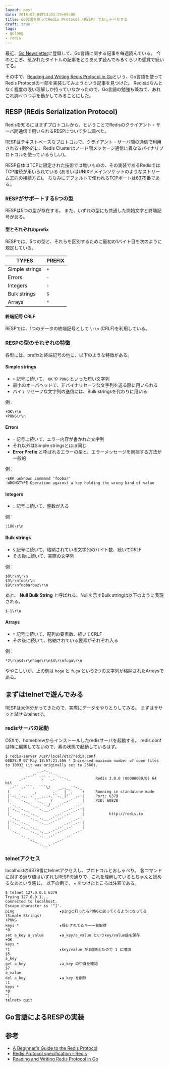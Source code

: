 ```yaml
---
layout: post
date: 2015-08-03T14:03:23+09:00
title: Go言語を使ってRedis Protocol (RESP) でおしゃべりする
draft: true
tags:
- golang
- redis
---
```

最近、[Go Newsletter](http://golangweekly.com/)に登録して、Go言語に関する記事を毎週読んでいる。
今のところ、惹かれたタイトルの記事をとりあえず読んでみるくらいの感覚で続いてる。

その中で、[Reading and Writing Redis Protocol in Go](http://www.redisgreen.net/blog/reading-and-writing-redis-protocol/)という、Go言語を使ってRedis Protocolの一部を実装してみようという記事を見つけた。
Redisはなんとなく程度の浅い理解しか持っていなかったので、Go言語の勉強も兼ねて、あれこれ調べつつ手を動かしてみることにした。

RESP (REdis Serialization Protocol)
---

Redisを知るにはまずプロトコルから、ということでRedisのクライアント・サーバ間通信で用いられるRESPについて少し調べた。

RESPはテキストベースなプロトコルで、クライアント・サーバ間の通信で利用される (例外的に、Redis Clusterはノード間メッセージ通信に異なるバイナリプロトコルを使っているらしい)。

RESP自体はTCPに限定された技術では無いものの、その実装であるRedisではTCP接続が用いられている (あるいはUNIXドメインソケットのようなストリーム志向の接続方式)。
ちなみにデフォルトで使われるTCPポートは6379番である。

### RESPがサポートする5つの型

RESPは5つの型が存在する。
また、いずれの型にも共通した開始文字と終端記号がある。

#### 型とそれぞれのprefix

RESPでは、5つの型と、それらを区別するために最初の1バイト目を次のように規定している。

TYPES          | PREFIX
---------------|-------
Simple strings | `+`
Errors         | `-`
Integers       | `:`
Bulk strings   | `$`
Arrays         | `*`

#### 終端記号 CRLF

RESPでは、1つのデータの終端記号として `\r\n` (CRLF)を利用している。

### RESPの型のそれぞれの特徴

各型には、prefixと終端記号の他に、以下のような特徴がある。

#### Simple strings

- `+` 記号に続いて、 `OK` や `PONG` といった短い文字列
- 最小のオーバヘッドで、非バイナリセーフな文字列を送る際に用いられる
- バイナリセーフな文字列の送信には、Bulk stringsを代わりに用いる

例：

```
+OK\r\n
+PONG\r\n
```

#### Errors

- `-` 記号に続いて、エラー内容が書かれた文字列
- それ以外はSimple stringsとほぼ同じ
- **Error Prefix** と呼ばれるエラーの型と、エラーメッセージを同梱する方法が一般的

例：

```
-ERR unknown command 'foobar'
-WRONGTYPE Operation against a key holding the wrong kind of value
```

#### Integers

- `:` 記号に続いて、整数が入る

例：

```
:100\r\n
```

#### Bulk strings

- `$` 記号に続いて、格納されている文字列のバイト数、続いてCRLF
- その後に続いて、実際の文字列

例：

```
$0\r\n\r\n
$3\r\nfoo\r\n
$9\r\nfoobarbaz\r\n
```

あと、 **Null Bulk String** と呼ばれる、Nullを示すBulk stringは以下のように表現される。

```
$-1\r\n
```

#### Arrays

- `*` 記号に続いて、配列の要素数、続いてCRLF
- その後に続いて、格納されている要素がそれぞれ入る

例：

```
*2\r\n$4\r\nhoge\r\n$4\r\nfuga\r\n
```

ややこしいが、上の例は `hoge` と `fuga` という2つの文字列が格納されたArraysである。

まずはtelnetで遊んでみる
---

RESPは大体分かってきたので、実際にデータをやりとりしてみる。
まずはササッと試せるtelnetで。

### redisサーバの起動

OSXで、homebrewからインストールしたredisサーバを起動する。
redis.confは特に編集してないので、素の状態で起動しているはず。

```
$ redis-server /usr/local/etc/redis.conf
60828:M 07 May 18:57:21.556 * Increased maximum number of open files to 10032 (it was originally set to 2560).
                _._
           _.-``__ ''-._
      _.-``    `.  `_.  ''-._           Redis 3.0.0 (00000000/0) 64 bit
  .-`` .-```.  ```\/    _.,_ ''-._
 (    '      ,       .-`  | `,    )     Running in standalone mode
 |`-._`-...-` __...-.``-._|'` _.-'|     Port: 6379
 |    `-._   `._    /     _.-'    |     PID: 60828
  `-._    `-._  `-./  _.-'    _.-'
 |`-._`-._    `-.__.-'    _.-'_.-'|
 |    `-._`-._        _.-'_.-'    |           http://redis.io
  `-._    `-._`-.__.-'_.-'    _.-'
 |`-._`-._    `-.__.-'    _.-'_.-'|
 |    `-._`-._        _.-'_.-'    |
  `-._    `-._`-.__.-'_.-'    _.-'
      `-._    `-.__.-'    _.-'
          `-._        _.-'
              `-.__.-'
```

### telnetアクセス

localhostの6379番にtelnetアクセスし、プロトコルとおしゃべり。
各コマンドに対する返り値はいずれもRESPの通りで、これを理解しているとちゃんと読めるなあという感じ。
以下の例で、 `★` をつけたところは注釈である。

```
$ telnet 127.0.0.1 6379
Trying 127.0.0.1...
Connected to localhost.
Escape character is '^]'.
ping                    ★pingと打ったらPONGと返ってくるようになってる (Simple Strings)
+PONG
keys *                  ★保存されてるキー一覧取得
*0
set a_key a_value       ★a_key/a_value というkey/value値を保存
+OK
keys *
*1                      ★key/value が1組増えたので 1 に増加
$5
a_key
get a_key               ★a_key の中身を確認
$7
a_value
del a_key               ★a_key を削除
:1
keys *
*0
^]
telnet> quit
```

Go言語によるRESPの実装
---



参考
---

- [A Beginner's Guide to the Redis Protocol](http://www.redisgreen.net/blog/beginners-guide-to-redis-protocol/)
- [Redis Protocol specification – Redis](http://redis.io/topics/protocol)
- [Reading and Writing Redis Protocol in Go](http://www.redisgreen.net/blog/reading-and-writing-redis-protocol/?utm_source=golangweekly&utm_medium=email)
